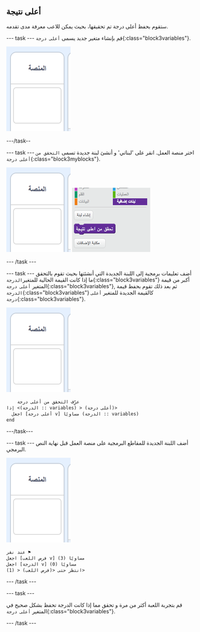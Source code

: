 ## أعلى نتيجة

ستقوم بحفظ أعلى درجة تم تحقيقها، بحيث يمكن للاعب معرفة مدى تقدمه.

\--- task \--- قم بإنشاء متغير جديد يسمى `أعلى درجة`{:class="block3variables"}.

![كائن منصة العمل](images/stage-sprite.png)

\---/task--

\--- task \--- اختر منصة العمل. انقر على 'لبناتي' و أنشئ لبنة جديدة تسمى `التحقق من أعلى درجة`{:class="block3myblocks"}.

![كائن منصة العمل](images/stage-sprite.png) ![لقطة الشاشة](images/dots-custom-1.png)

\--- /task \---

\--- task \--- أضف تعليمات برمجية إلى اللبنة الجديدة التي أنشئتها بحيث تقوم بالتحقق ما إذا كانت القيمة الحالية للمتغير`الدرجة`{:class="block3variables"} أكبر من قيمة المتغير `أعلى درجة`{:class="block3variables"}, ثم بعد ذلك تقوم بحفظ قيمة `الدرجة`{:class="block3variables"} كالقيمة الجديدة للمتغير `أعلى درجة`{:class="block3variables"}.

![كائن منصة العمل](images/stage-sprite.png)

```blocks3
    عرِّف التحقق من أعلى درجة
إذا <(الدرجة :: variables) > (أعلى درجة)> 
  اجعل [أعلى درجة v] مساويًا (الدرجة :: variables)
end
```

\---/task\---

\--- task \--- أضف اللبنة الجديدة للمقاطع البرمجية على منصة العمل قبل نهاية النص البرمجي.

![كائن منصة العمل](images/stage-sprite.png)

```blocks3
عند نقر ⚑
اجعل [فرص اللعب v] مساويًا (3)
اجعل [الدرجة v] مساويًا (0)
انتظر حتى <(فرص اللعب) < (1)>
```

\--- /task \---

\--- task \---

قم بتجربة اللعبة أكثر من مرة و تحقق مما إذا كانت الدرجة تحفظ بشكل صحيح في المتغير `أعلى درجة`{:class="block3variables"}.

\--- /task \---